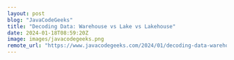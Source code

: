 ```yaml
---
layout: post
blog: "JavaCodeGeeks"
title: "Decoding Data: Warehouse vs Lake vs Lakehouse"
date: 2024-01-18T08:59:20Z
image: images/javacodegeeks.png
remote_url: "https://www.javacodegeeks.com/2024/01/decoding-data-warehouse-vs-lake-vs-lakehouse.html"
---
```

